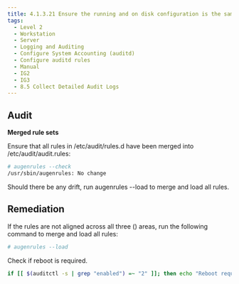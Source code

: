 ```yaml
---
title: 4.1.3.21 Ensure the running and on disk configuration is the same
tags:
  - Level 2
  - Workstation
  - Server
  - Logging and Auditing
  - Configure System Accounting (auditd)
  - Configure auditd rules
  - Manual
  - IG2
  - IG3
  - 8.5 Collect Detailed Audit Logs
---
```


## Audit
**Merged rule sets**

Ensure that all rules in /etc/audit/rules.d have been merged into /etc/audit/audit.rules:
```bash
# augenrules --check
/usr/sbin/augenrules: No change
```

Should there be any drift, run augenrules --load to merge and load all rules.

## Remediation
If the rules are not aligned across all three () areas, run the following command to
merge and load all rules:
```bash
# augenrules --load
```

Check if reboot is required.
```bash
if [[ $(auditctl -s | grep "enabled") =~ "2" ]]; then echo "Reboot required to load rules"; fi
```
